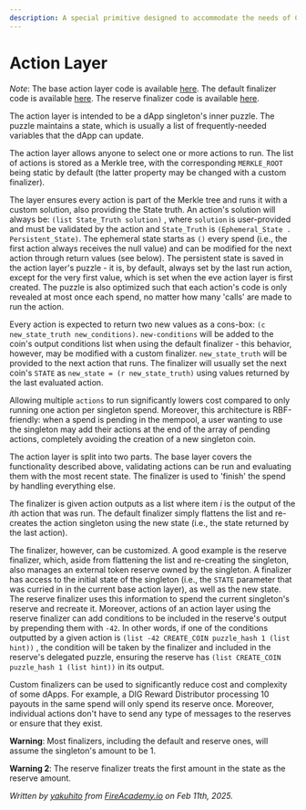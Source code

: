 ```yaml
---
description: A special primitive designed to accommodate the needs of Chia dApps
---
```


# Action Layer

_Note_: The base action layer code is available [here](https://github.com/Yakuhito/slot-machine/blob/master/puzzles/singleton/action.clsp). The default finalizer code is available [here](https://github.com/Yakuhito/slot-machine/blob/master/puzzles/singleton/finalizer.clsp). The reserve finalizer code is available [here](https://github.com/Yakuhito/slot-machine/blob/master/puzzles/singleton/reserve_finalizer.clsp).

The action layer is intended to be a dApp singleton's inner puzzle. The puzzle maintains a state, which is usually a list of frequently-needed variables that the dApp can update.

The action layer allows anyone to select one or more actions to run. The list of actions is stored as a Merkle tree, with the corresponding `MERKLE_ROOT` being static by default (the latter property may be changed with a custom finalizer).

The layer ensures every action is part of the Merkle tree and runs it with a custom solution, also providing the State truth. An action's solution will always be: `(list State_Truth solution)` , where `solution` is user-provided and must be validated by the action and `State_Truth` is `(Ephemeral_State . Persistent_State)`. The ephemeral state starts as `()` every spend (i.e., the first action always receives the null value) and can be modified for the next action through return values (see below). The persistent state is saved in the action layer's puzzle - it is, by default, always set by the last run action, except for the very first value, which is set when the eve action layer is first created. The puzzle is also optimized such that each action's code is only revealed at most once each spend, no matter how many 'calls' are made to run the action.

Every action is expected to return two new values as a cons-box: `(c new_state_truth new_conditions)`. `new-conditions` will be added to the coin's output conditions list when using the default finalizer - this behavior, however, may be modified with a custom finalizer. `new_state_truth` will be provided to the next action that runs. The finalizer will usually set the next coin's `STATE` as  `new_state = (r new_state_truth)`  using values returned by the last evaluated action.

Allowing multiple `actions` to run significantly lowers cost compared to only running one action per singleton spend. Moreover, this architecture is RBF-friendly: when a spend is pending in the mempool, a user wanting to use the singleton may add their actions at the end of the array of pending actions, completely avoiding the creation of a new singleton coin.

The action layer is split into two parts. The base layer covers the functionality described above, validating actions can be run and evaluating them with the most recent state. The finalizer is used to 'finish' the spend by handling everything else.

The finalizer is given action outputs as a list where item _i_ is the output of the _&#x69;_&#x74;h action that was run. The default finalizer simply flattens the list and re-creates the action singleton using the new state (i.e., the state returned by the last action).

The finalizer, however, can be customized. A good example is the reserve finalizer, which, aside from flattening the list and re-creating the singleton, also manages an external token reserve owned by the singleton. A finalizer has access to the initial state of the singleton (i.e., the `STATE`  parameter that was curried in in the current base action layer), as well as the new state. The reserve finalizer uses this information to spend the current singleton's reserve and recreate it. Moreover, actions of an action layer using the reserve finalizer can add conditions to be included in the reserve's output by prepending them with `-42`. In other words, if one of the conditions outputted by a given action is `(list -42 CREATE_COIN puzzle_hash 1 (list hint))` , the condition will be taken by the finalizer and included in the reserve's delegated puzzle, ensuring the reserve has `(list CREATE_COIN puzzle_hash 1 (list hint))` in its output.

Custom finalizers can be used to significantly reduce cost and complexity of some dApps. For example, a DIG Reward Distributor processing 10 payouts in the same spend will only spend its reserve once. Moreover, individual actions don't have to send any type of messages to the reserves or ensure that they exist.

**Warning**: Most finalizers, including the default and reserve ones, will assume the singleton's amount to be 1.

**Warning 2**: The reserve finalizer treats the first amount in the state as the reserve amount.

_Written by_ [_yakuhito_](https://x.com/yakuh1t0) _from_ [_FireAcademy.io_](https://fireacademy.io/) _on Feb 11th, 2025._
